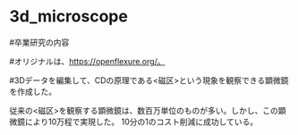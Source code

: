 # 3d_microscope

#卒業研究の内容

#オリジナルは、https://openflexure.org/。

#3Dデータを編集して、CDの原理である<磁区>という現象を観察できる顕微鏡を作成した。

従来の<磁区>を観察する顕微鏡は、数百万単位のものが多い。しかし、この顕微鏡により10万程で実現した。
10分の1のコスト削減に成功している。
